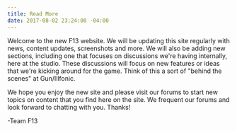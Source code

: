 ```yaml
---
title: Read More
date: 2017-08-02 23:24:00 -04:00
---
```


Welcome to the new F13 website. We will be updating this site regularly with news, content updates, screenshots and more. We will also be adding new sections, including one that focuses on discussions we're having internally, here at the studio. These discussions will focus on new features or ideas that we're kicking around for the game. Think of this a sort of "behind the scenes" at Gun/Illfonic. 

We hope you enjoy the new site and please visit our forums to start new topics on content that you find here on the site. We frequent our forums and look forward to chatting with you. Thanks!

-Team F13  